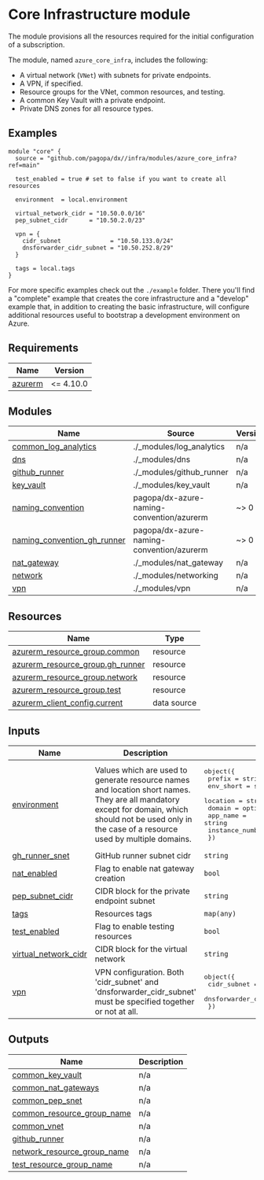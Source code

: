 # Core Infrastructure module

The module provisions all the resources required for the initial configuration of a subscription.

The module, named `azure_core_infra`, includes the following:

- A virtual network (`VNet`) with subnets for private endpoints.
- A VPN, if specified.
- Resource groups for the VNet, common resources, and testing.
- A common Key Vault with a private endpoint.
- Private DNS zones for all resource types.

## Examples

```hcl
module "core" {
  source = "github.com/pagopa/dx//infra/modules/azure_core_infra?ref=main"

  test_enabled = true # set to false if you want to create all resources

  environment  = local.environment

  virtual_network_cidr = "10.50.0.0/16"
  pep_subnet_cidr      = "10.50.2.0/23"

  vpn = {
    cidr_subnet              = "10.50.133.0/24"
    dnsforwarder_cidr_subnet = "10.50.252.8/29"
  }

  tags = local.tags
}
```

For more specific examples check out the `./example` folder. There you'll find a "complete" example that creates the core infrastructure and a "develop" example that, in addition to creating the basic infrastructure, will configure additional resources useful to bootstrap a development environment on Azure.

<!-- BEGIN_TF_DOCS -->
## Requirements

| Name | Version |
|------|---------|
| <a name="requirement_azurerm"></a> [azurerm](#requirement\_azurerm) | <= 4.10.0 |

## Modules

| Name | Source | Version |
|------|--------|---------|
| <a name="module_common_log_analytics"></a> [common\_log\_analytics](#module\_common\_log\_analytics) | ./_modules/log_analytics | n/a |
| <a name="module_dns"></a> [dns](#module\_dns) | ./_modules/dns | n/a |
| <a name="module_github_runner"></a> [github\_runner](#module\_github\_runner) | ./_modules/github_runner | n/a |
| <a name="module_key_vault"></a> [key\_vault](#module\_key\_vault) | ./_modules/key_vault | n/a |
| <a name="module_naming_convention"></a> [naming\_convention](#module\_naming\_convention) | pagopa/dx-azure-naming-convention/azurerm | ~> 0 |
| <a name="module_naming_convention_gh_runner"></a> [naming\_convention\_gh\_runner](#module\_naming\_convention\_gh\_runner) | pagopa/dx-azure-naming-convention/azurerm | ~> 0 |
| <a name="module_nat_gateway"></a> [nat\_gateway](#module\_nat\_gateway) | ./_modules/nat_gateway | n/a |
| <a name="module_network"></a> [network](#module\_network) | ./_modules/networking | n/a |
| <a name="module_vpn"></a> [vpn](#module\_vpn) | ./_modules/vpn | n/a |

## Resources

| Name | Type |
|------|------|
| [azurerm_resource_group.common](https://registry.terraform.io/providers/hashicorp/azurerm/latest/docs/resources/resource_group) | resource |
| [azurerm_resource_group.gh_runner](https://registry.terraform.io/providers/hashicorp/azurerm/latest/docs/resources/resource_group) | resource |
| [azurerm_resource_group.network](https://registry.terraform.io/providers/hashicorp/azurerm/latest/docs/resources/resource_group) | resource |
| [azurerm_resource_group.test](https://registry.terraform.io/providers/hashicorp/azurerm/latest/docs/resources/resource_group) | resource |
| [azurerm_client_config.current](https://registry.terraform.io/providers/hashicorp/azurerm/latest/docs/data-sources/client_config) | data source |

## Inputs

| Name | Description | Type | Default | Required |
|------|-------------|------|---------|:--------:|
| <a name="input_environment"></a> [environment](#input\_environment) | Values which are used to generate resource names and location short names. They are all mandatory except for domain, which should not be used only in the case of a resource used by multiple domains. | <pre>object({<br/>    prefix          = string<br/>    env_short       = string<br/>    location        = string<br/>    domain          = optional(string)<br/>    app_name        = string<br/>    instance_number = string<br/>  })</pre> | n/a | yes |
| <a name="input_gh_runner_snet"></a> [gh\_runner\_snet](#input\_gh\_runner\_snet) | GitHub runner subnet cidr | `string` | `"10.0.242.0/23"` | no |
| <a name="input_nat_enabled"></a> [nat\_enabled](#input\_nat\_enabled) | Flag to enable nat gateway creation | `bool` | `false` | no |
| <a name="input_pep_subnet_cidr"></a> [pep\_subnet\_cidr](#input\_pep\_subnet\_cidr) | CIDR block for the private endpoint subnet | `string` | `"10.0.2.0/23"` | no |
| <a name="input_tags"></a> [tags](#input\_tags) | Resources tags | `map(any)` | n/a | yes |
| <a name="input_test_enabled"></a> [test\_enabled](#input\_test\_enabled) | Flag to enable testing resources | `bool` | `false` | no |
| <a name="input_virtual_network_cidr"></a> [virtual\_network\_cidr](#input\_virtual\_network\_cidr) | CIDR block for the virtual network | `string` | `"10.0.0.0/16"` | no |
| <a name="input_vpn"></a> [vpn](#input\_vpn) | VPN configuration. Both 'cidr\_subnet' and 'dnsforwarder\_cidr\_subnet' must be specified together or not at all. | <pre>object({<br/>    cidr_subnet              = optional(string, "")<br/>    dnsforwarder_cidr_subnet = optional(string, "")<br/>  })</pre> | `{}` | no |

## Outputs

| Name | Description |
|------|-------------|
| <a name="output_common_key_vault"></a> [common\_key\_vault](#output\_common\_key\_vault) | n/a |
| <a name="output_common_nat_gateways"></a> [common\_nat\_gateways](#output\_common\_nat\_gateways) | n/a |
| <a name="output_common_pep_snet"></a> [common\_pep\_snet](#output\_common\_pep\_snet) | n/a |
| <a name="output_common_resource_group_name"></a> [common\_resource\_group\_name](#output\_common\_resource\_group\_name) | n/a |
| <a name="output_common_vnet"></a> [common\_vnet](#output\_common\_vnet) | n/a |
| <a name="output_github_runner"></a> [github\_runner](#output\_github\_runner) | n/a |
| <a name="output_network_resource_group_name"></a> [network\_resource\_group\_name](#output\_network\_resource\_group\_name) | n/a |
| <a name="output_test_resource_group_name"></a> [test\_resource\_group\_name](#output\_test\_resource\_group\_name) | n/a |
<!-- END_TF_DOCS -->
